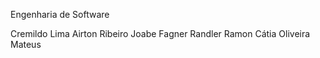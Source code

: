 Engenharia de Software

Cremildo Lima
Airton Ribeiro
Joabe
Fagner
Randler
Ramon
Cátia Oliveira
Mateus
